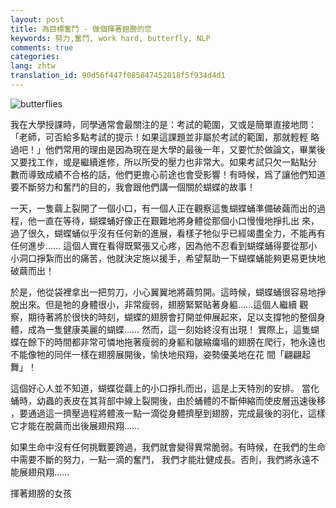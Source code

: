 ```yaml
---
layout: post
title: 為目標奮鬥 - 做個揮著翅膀的您
keywords: 努力,奮鬥, work hard, butterfly, NLP
comments: true
categories:
lang: zhtw
translation_id: 90d56f447f085847452018f5f934d4d1
---
```


![butterflies](/assets/images/le/butterflies.jpeg "butterflies")


我在大學授課時，同學通常會最關注的是：考試的範圍，又或是簡單直接地問：「老師，可否給多點考試的提示！如果這課題並非屬於考試的範圍，那就輕輕 略過吧！」他們常用的理由是因為現在是大學的最後一年，又要忙於做論文，畢業後又要找工作，或是繼續進修，所以所受的壓力也非常大。如果考試只欠一點點分 數而導致成績不合格的話，他們更擔心前途也會受影響！有時候，爲了讓他們知道要不斷努力和奮鬥的目的，我會跟他們講一個關於蝴蝶的故事！

一天，一隻繭上裂開了一個小口，有一個人正在觀察這隻蝴蝶蛹準備破繭而出的過程，他一直在等待，蝴蝶蛹好像正在艱難地將身體從那個小口慢慢地掙扎出 來，過了很久，蝴蝶蛹似乎沒有任何新的進展，看樣子牠似乎已經竭盡全力，不能再有任何進步…… 這個人實在看得既緊張又心疼，因為他不忍看到蝴蝶蛹得要從那小小洞口掙紮而出的痛苦，他就決定施以援手，希望幫助一下蝴蝶蛹能夠更易更快地破繭而出！

於是，他從袋裡拿出一把剪刀，小心翼翼地將繭剪開。這時候，蝴蝶蛹很容易地掙脫出來。但是牠的身體很小，非常瘦弱，翅膀緊緊貼著身軀……這個人繼續 觀察，期待著將於很快的時刻，蝴蝶的翅膀會打開並伸展起來，足以支撐牠的整個身體，成為一隻健康美麗的蝴蝶…… 然而，這一刻始終沒有出現！ 實際上，這隻蝴蝶在餘下的時間都非常可憐地拖著瘦弱的身軀和皺縮癟塌的翅膀在爬行，牠永遠也不能像牠的同伴一樣在翅膀展開後，愉快地飛翔，姿勢優美地在花 間「翩翩起舞」！

這個好心人並不知道，蝴蝶從繭上的小口掙扎而出，這是上天特別的安排。 當化蛹時，幼蟲的表皮在其背部中線上裂開後，由於蛹體的不斷伸縮而使皮層迅速後移 ，要通過這一擠壓過程將體液一點一滴從身體擠壓到翅膀，完成最後的羽化，這樣它才能在脫繭而出後展翅飛翔……

如果生命中沒有任何挑戰要跨過，我們就會變得異常脆弱。有時候，在我們的生命中需要不斷的努力，一點一滴的奮鬥， 我們才能壯健成長。否則，我們將永遠不能展翅飛翔……

揮著翅膀的女孩
